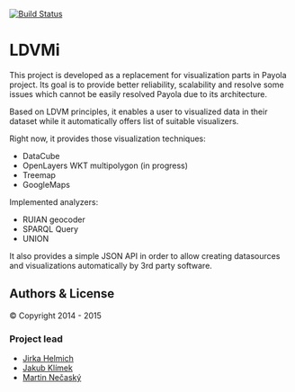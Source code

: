 [![Build Status](https://travis-ci.org/payola/ldvmi.svg?branch=master)](https://travis-ci.org/payola/payola-viz)

LDVMi
==========

This project is developed as a replacement for visualization parts in Payola project. Its goal is to provide better reliability, scalability and resolve some issues which cannot be easily resolved Payola due to its architecture.

Based on LDVM principles, it enables a user to visualized data in their dataset while it automatically offers list of suitable visualizers.

Right now, it provides those visualization techniques:
- DataCube
- OpenLayers WKT multipolygon (in progress)
- Treemap
- GoogleMaps

Implemented analyzers:
- RUIAN geocoder
- SPARQL Query
- UNION

It also provides a simple JSON API in order to allow creating datasources and visualizations automatically by 3rd party software.

## Authors & License

© Copyright 2014 - 2015

### Project lead

- [Jirka Helmich](https://github.com/jirihelmich)
- [Jakub Klímek](https://github.com/jakubklimek)
- [Martin Nečaský](http://www.ksi.mff.cuni.cz/~necasky)
